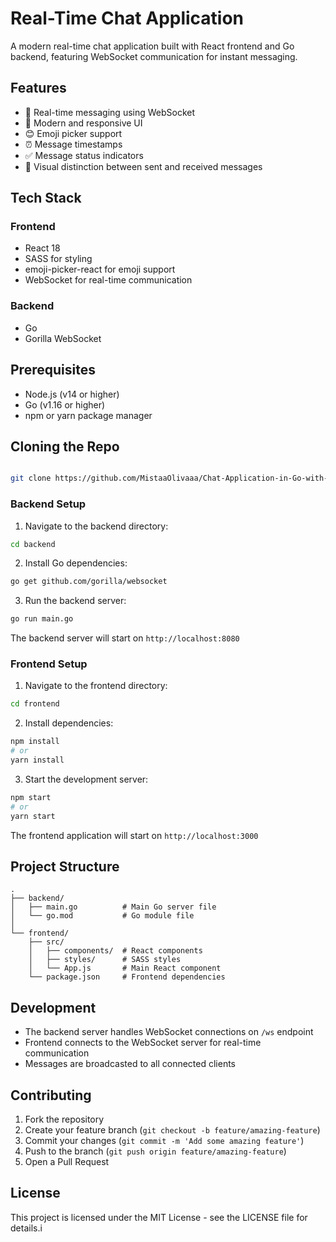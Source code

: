# Real-Time Chat Application

A modern real-time chat application built with React frontend and Go backend, featuring WebSocket communication for instant messaging.

## Features

- 💬 Real-time messaging using WebSocket
- 🎨 Modern and responsive UI
- 😊 Emoji picker support
- ⏰ Message timestamps
- ✅ Message status indicators
- 🎯 Visual distinction between sent and received messages

## Tech Stack

### Frontend
- React 18
- SASS for styling
- emoji-picker-react for emoji support
- WebSocket for real-time communication

### Backend
- Go
- Gorilla WebSocket

## Prerequisites

- Node.js (v14 or higher)
- Go (v1.16 or higher)
- npm or yarn package manager

## Cloning the Repo

```bash

git clone https://github.com/MistaaOlivaaa/Chat-Application-in-Go-with-ReactJS.git


```

### Backend Setup

1. Navigate to the backend directory:
```bash
cd backend
```

2. Install Go dependencies:
```bash
go get github.com/gorilla/websocket

```

3. Run the backend server:
```bash
go run main.go
```

The backend server will start on `http://localhost:8080`

### Frontend Setup

1. Navigate to the frontend directory:
```bash
cd frontend
```

2. Install dependencies:
```bash
npm install
# or
yarn install
```

3. Start the development server:
```bash
npm start
# or
yarn start
```

The frontend application will start on `http://localhost:3000`

## Project Structure

```
.
├── backend/
│   ├── main.go          # Main Go server file
│   └── go.mod           # Go module file
│
└── frontend/
    ├── src/
    │   ├── components/  # React components
    │   ├── styles/      # SASS styles
    │   └── App.js       # Main React component
    └── package.json     # Frontend dependencies
```

## Development

- The backend server handles WebSocket connections on `/ws` endpoint
- Frontend connects to the WebSocket server for real-time communication
- Messages are broadcasted to all connected clients

## Contributing

1. Fork the repository
2. Create your feature branch (`git checkout -b feature/amazing-feature`)
3. Commit your changes (`git commit -m 'Add some amazing feature'`)
4. Push to the branch (`git push origin feature/amazing-feature`)
5. Open a Pull Request

## License

This project is licensed under the MIT License - see the LICENSE file for details.i



